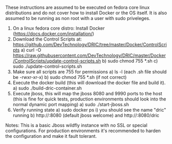 These instructions are assumed to be executed on fedora core linux distributions and 
do not cover how to install Docker or the OS itself. It is also assumed to be running as
non root with a user with sudo priveleges.

1) On a linux fedora core distro: Install Docker (https://docs.docker.com/installation/)
2) Download the Control Scripts at: https://github.com/DevTechnology/DRIC/tree/master/Docker/ControlScripts
	a) curl -O https://raw.githubusercontent.com/DevTechnology/DRIC/master/Docker/ControlScripts/update-control-scripts.sh
	b) sudo chmod 755 *.sh
	c) sudo ./update-control-scripts.sh
3) Make sure all scripts are 755 for permissions
	a) ls -l (each .sh file should be -rwxr-xr-x)
	b) sudo chmod 755 *.sh (if not correct)
4) Execute the docker build (this will download the docker file and build it).
	a) sudo ./build-dric-container.sh
5) Execute jboss, this will map the jboss 8080 and 9990 ports to the host (this is fine for quick tests, 
	production environments should look into the normal dynamic port mapping)
	a) sudo ./start-jboss.sh
6) Verify running state
	a) sudo docker ps
		i) you should see the name "dric" running
	b) http://<IP>:8080 (default jboss welcome) and http://<IP>:8080/dric

Notes: This is a basic Jboss wildfly instance with no SSL or special configurations. For production 
		environments it's recommended to harden the configuration and make it fault tolerant.
